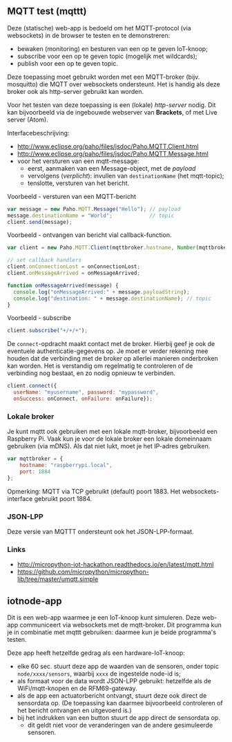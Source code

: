 ## MQTT test (mqttt)

Deze (statische) web-app is bedoeld om het MQTT-protocol (via websockets) in de browser te testen en te demonstreren:

* bewaken (monitoring) en besturen van een op te geven IoT-knoop;
* subscribe voor een op te geven topic (mogelijk met wildcards);
* publish voor een op te geven topic.

Deze toepassing moet gebruikt worden met een MQTT-broker (bijv. mosquitto) die MQTT over websockets ondersteunt.
Het is handig als deze broker ook als http-server gebruikt kan worden.

Voor het testen van deze toepassing is een (lokale) *http-server* nodig.
Dit kan bijvoorbeeld via de ingebouwde webserver van **Brackets**, of met Live server (Atom).

Interfacebeschrijving:

* http://www.eclipse.org/paho/files/jsdoc/Paho.MQTT.Client.html
* http://www.eclipse.org/paho/files/jsdoc/Paho.MQTT.Message.html
* voor het versturen van een mqtt-message: 
  * eerst, aanmaken van een Message-object, met de *payload*
  * vervolgens (*verplicht*): invullen van `destinationName` (het mqtt-topic);
  * tenslotte, versturen van het bericht.

Voorbeeld - versturen van een MQTT-bericht

``` javascript
var message = new Paho.MQTT.Message("Hello"); // payload
message.destinationName = "World";            // topic
client.send(message);
```

Voorbeeld - ontvangen van bericht vial callback-function.

```javascript
var client = new Paho.MQTT.Client(mqttbroker.hostname, Number(mqttbroker.port), "clientId");

// set callback handlers
client.onConnectionLost = onConnectionLost;
client.onMessageArrived = onMessageArrived;

function onMessageArrived(message) {
  console.log("onMessageArrived:" + message.payloadString);
  console.log("destination: " + message.destinationName); // topic
}

```

Voorbeeld - subscribe

``` javascript
client.subscribe("+/+/+");
```

De `connect`-opdracht maakt contact met de broker.
Hierbij geef je ook de eventuele authenticatie-gegevens op.
Je moet er verder rekening mee houden dat de verbinding met de broker op allerlei manieren onderbroken kan worden.
Het is verstandig om regelmatig te controleren of de verbinding nog bestaat, en zo nodig opnieuw te verbinden.

``` javascript
client.connect({
  userName: "myusername", password: "mypassword",
  onSuccess: onConnect, onFailure: onFailure});
``` 

### Lokale broker

Je kunt mqttt ook gebruiken met een lokale mqtt-broker, bijvoorbeeld een Raspberry Pi.
Vaak kun je voor de lokale broker een lokale domeinnaam gebruiken (via mDNS).
Als dat niet lukt, moet je het IP-adres gebruiken.

``` javascript
var mqttbroker = {
    hostname: "raspberrypi.local",
    port: 1884
};
```

Opmerking: MQTT via TCP gebruikt (default) poort 1883. Het websockets-interface gebruikt poort 1884.

### JSON-LPP

Deze versie van MQTTT ondersteunt ook het JSON-LPP-formaat.

### Links

* http://micropython-iot-hackathon.readthedocs.io/en/latest/mqtt.html
* https://github.com/micropython/micropython-lib/tree/master/umqtt.simple

## iotnode-app

Dit is een web-app waarmee je een IoT-knoop kunt simuleren.
Deze web-app communiceert via websockets met de mqtt-broker.
Dit programma kun je in combinatie met mqttt gebruiken: daarmee kun je beide programma's testen.

Deze app heeft hetzelfde gedrag als een hardware-IoT-knoop:

* elke 60 sec. stuurt deze app de waarden van de sensoren, onder topic `node/xxxx/sensors`, waarbij `xxxx` de ingestelde node-id is;
* als formaat voor de data wordt JSON-LPP gebruikt: hetzelfde als de WiFi/mqtt-knopen en de RFM69-gateway.
* als de app een actuatorbericht ontvangt, stuurt deze ook direct de sensordata op. (De toepassing kan daarmee bijvoorbeeld controleren of het bericht ontvangen en uitgevoerd is.)
* bij het indrukken van een button stuurt de app direct de sensordata op.
    * dit geldt niet voor de veranderingen van de andere gesimuleerde sensoren.

